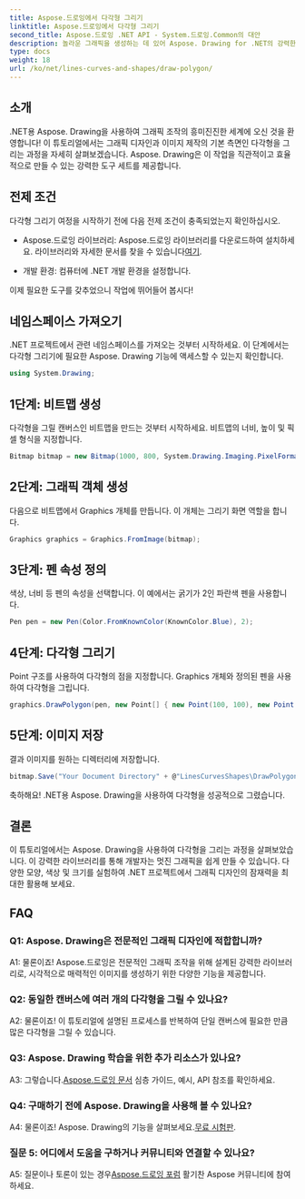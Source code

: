 ```yaml
---
title: Aspose.드로잉에서 다각형 그리기
linktitle: Aspose.드로잉에서 다각형 그리기
second_title: Aspose.드로잉 .NET API - System.드로잉.Common의 대안
description: 놀라운 그래픽을 생성하는 데 있어 Aspose. Drawing for .NET의 강력한 기능을 살펴보세요. 이 직관적인 라이브러리를 사용하여 쉽게 다각형을 그릴 수 있습니다.
type: docs
weight: 18
url: /ko/net/lines-curves-and-shapes/draw-polygon/
---
```

## 소개

.NET용 Aspose. Drawing을 사용하여 그래픽 조작의 흥미진진한 세계에 오신 것을 환영합니다! 이 튜토리얼에서는 그래픽 디자인과 이미지 제작의 기본 측면인 다각형을 그리는 과정을 자세히 살펴보겠습니다. Aspose. Drawing은 이 작업을 직관적이고 효율적으로 만들 수 있는 강력한 도구 세트를 제공합니다.

## 전제 조건

다각형 그리기 여정을 시작하기 전에 다음 전제 조건이 충족되었는지 확인하십시오.

- Aspose.드로잉 라이브러리: Aspose.드로잉 라이브러리를 다운로드하여 설치하세요. 라이브러리와 자세한 문서를 찾을 수 있습니다[여기](https://reference.aspose.com/drawing/net/).

- 개발 환경: 컴퓨터에 .NET 개발 환경을 설정합니다.

이제 필요한 도구를 갖추었으니 작업에 뛰어들어 봅시다!

## 네임스페이스 가져오기

.NET 프로젝트에서 관련 네임스페이스를 가져오는 것부터 시작하세요. 이 단계에서는 다각형 그리기에 필요한 Aspose. Drawing 기능에 액세스할 수 있는지 확인합니다.

```csharp
using System.Drawing;
```

## 1단계: 비트맵 생성

다각형을 그릴 캔버스인 비트맵을 만드는 것부터 시작하세요. 비트맵의 너비, 높이 및 픽셀 형식을 지정합니다.

```csharp
Bitmap bitmap = new Bitmap(1000, 800, System.Drawing.Imaging.PixelFormat.Format32bppPArgb);
```

## 2단계: 그래픽 객체 생성

다음으로 비트맵에서 Graphics 개체를 만듭니다. 이 개체는 그리기 화면 역할을 합니다.

```csharp
Graphics graphics = Graphics.FromImage(bitmap);
```

## 3단계: 펜 속성 정의

색상, 너비 등 펜의 속성을 선택합니다. 이 예에서는 굵기가 2인 파란색 펜을 사용합니다.

```csharp
Pen pen = new Pen(Color.FromKnownColor(KnownColor.Blue), 2);
```

## 4단계: 다각형 그리기

Point 구조를 사용하여 다각형의 점을 지정합니다. Graphics 개체와 정의된 펜을 사용하여 다각형을 그립니다.

```csharp
graphics.DrawPolygon(pen, new Point[] { new Point(100, 100), new Point(500, 700), new Point(900, 100) });
```

## 5단계: 이미지 저장

결과 이미지를 원하는 디렉터리에 저장합니다.

```csharp
bitmap.Save("Your Document Directory" + @"LinesCurvesShapes\DrawPolygon_out.png");
```

축하해요! .NET용 Aspose. Drawing을 사용하여 다각형을 성공적으로 그렸습니다.

## 결론

이 튜토리얼에서는 Aspose. Drawing을 사용하여 다각형을 그리는 과정을 살펴보았습니다. 이 강력한 라이브러리를 통해 개발자는 멋진 그래픽을 쉽게 만들 수 있습니다. 다양한 모양, 색상 및 크기를 실험하여 .NET 프로젝트에서 그래픽 디자인의 잠재력을 최대한 활용해 보세요.

## FAQ

### Q1: Aspose. Drawing은 전문적인 그래픽 디자인에 적합합니까?

A1: 물론이죠! Aspose.드로잉은 전문적인 그래픽 조작을 위해 설계된 강력한 라이브러리로, 시각적으로 매력적인 이미지를 생성하기 위한 다양한 기능을 제공합니다.

### Q2: 동일한 캔버스에 여러 개의 다각형을 그릴 수 있나요?

A2: 물론이죠! 이 튜토리얼에 설명된 프로세스를 반복하여 단일 캔버스에 필요한 만큼 많은 다각형을 그릴 수 있습니다.

### Q3: Aspose. Drawing 학습을 위한 추가 리소스가 있나요?

 A3: 그렇습니다.[Aspose.드로잉 문서](https://reference.aspose.com/drawing/net/) 심층 가이드, 예시, API 참조를 확인하세요.

### Q4: 구매하기 전에 Aspose. Drawing을 사용해 볼 수 있나요?

 A4: 물론이죠! Aspose. Drawing의 기능을 살펴보세요.[무료 시험판](https://releases.aspose.com/).

### 질문 5: 어디에서 도움을 구하거나 커뮤니티와 연결할 수 있나요?

 A5: 질문이나 토론이 있는 경우[Aspose.드로잉 포럼](https://forum.aspose.com/c/diagram/17) 활기찬 Aspose 커뮤니티에 참여하세요.